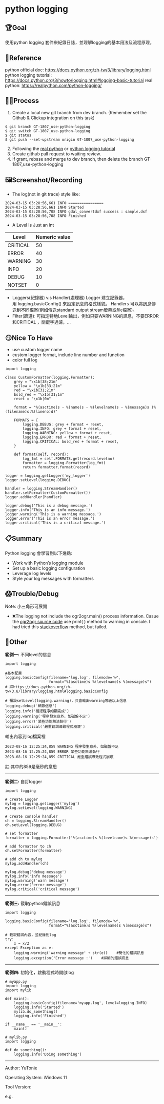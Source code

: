 # python logging


## **🏆Goal**

使用python logging 套件來紀錄日誌，並理解logging的基本用法及流程原理。


## **📖Reference**

python official doc: https://docs.python.org/zh-tw/3/library/logging.html
python logging tutorial: https://docs.python.org/3/howto/logging.html#logging-basic-tutorial
real python: https://realpython.com/python-logging/

  

## **🧑‍💻Process**

1. Create a local new git branch from dev branch.
(Remember set the Github & Clickup integration on this task)
```
$ git branch GT-1807_use-python-logging
$ git switch GT-1807_use-python-logging
$ git status
$ git push --set-upstream origin GT-1807_use-python-logging
```
2. Following the [real python](https://realpython.com/python-logging/) or [python logging tutorial](https://docs.python.org/3/howto/logging.html#logging-basic-tutorial)  
4. Create github pull request to waiting review.  
5. If grant, rebase and merge to dev branch, then delete the branch GT-1807_use-python-logging

  

## **🖼️Screenshot/Recording**

* The log(not in git trace) style like:
```
2024-03-15 03:28:56,661 INFO ================
2024-03-15 03:28:56,661 INFO Started
2024-03-15 03:28:56,708 INFO gdal_convertdxf success : sample.dxf
2024-03-15 03:28:56,708 INFO Finished
```
* A Level Is Just an int

| Level    | Numeric value |
| -------- |:------------- |
| CRITICAL | 50            |
| ERROR    | 40            |
| WARNING  | 30            |
| INFO     | 20            |
| DEBUG    | 10            |
| NOTSET   | 0             |


* Loggers(紀錄器) v.s Handler(處理器)
Logger 建立記錄器，用 logging.basicConfig() 來設定訊息的格式樣貌。
Handlers 可以將訊息傳送到不同檔案(例如傳送standard output stream螢幕或file檔案)。
* Filter(篩選): 可指定特地Level輸出，例如只要WARNING的訊息，不要ERROR 和CRITICAL ，關鍵字過濾，...
  

## **😏Nice To Have**

* use custom logger name
* custom logger format, include line number and function
* color full log
```
import logging

class CustomFormatter(logging.Formatter):
    grey = "\x1b[38;21m"
    yellow = "\x1b[33;21m"
    red = "\x1b[31;21m"
    bold_red = "\x1b[31;1m"
    reset = "\x1b[0m"

    format = "%(asctime)s - %(name)s - %(levelname)s - %(message)s (%(filename)s:%(lineno)d)"

    FORMATS = {
        logging.DEBUG: grey + format + reset,
        logging.INFO: grey + format + reset,
        logging.WARNING: yellow + format + reset,
        logging.ERROR: red + format + reset,
        logging.CRITICAL: bold_red + format + reset,
    }

    def format(self, record):
        log_fmt = self.FORMATS.get(record.levelno)
        formatter = logging.Formatter(log_fmt)
        return formatter.format(record)
    
logger = logging.getLogger('my_logger')
logger.setLevel(logging.DEBUG)

handler = logging.StreamHandler()
handler.setFormatter(CustomFormatter())
logger.addHandler(handler)

logger.debug('This is a debug message.')
logger.info('This is an info message.')
logger.warning('This is a warning message.')
logger.error('This is an error message.')
logger.critical('This is a critical message.')
```
  

## **📋Summary**

Python logging 會學習到以下幾點:
* Work with Python’s logging module
* Set up a basic logging configuration
* Leverage log levels
* Style your log messages with formatters

  

## 😱Trouble/Debug

Note: 小三角形可展開

* ❌The logging not include the ogr2ogr.main() process information.
Casue the [ogr2ogr source code](https://github.com/OSGeo/gdal/blob/master/swig/python/gdal-utils/osgeo_utils/samples/ogr2ogr.py) use print( ) method to warning in console.
I had tried this [stackoverflow](https://stackoverflow.com/questions/63965865/capture-output-from-non-python-third-party-library-with-python-logger) method, but failed.
      
    

  

  

## 🐣Other

**範例一:** 不同level的信息
```
import logging

#基本配置
logging.basicConfig(filename='log.log', filemode='w', 
                    format="%(asctime)s %(levelname)s %(message)s")
# 詳https://docs.python.org/zh-tw/3.8/library/logging.html#logging.basicConfig

# 預設setLevel(logging.warning)，只會輸出warning等級以上信息
logging.debug('細節信息')
logging.info('確認程序如期完成')
logging.warning('程序發生意外，如磁盤不足')
logging.error('某些功能無法執行')
logging.critical('嚴重錯誤導致程式崩壞')
```
輸出內容到log檔案裡
```
2023-08-16 12:25:24,859 WARNING 程序發生意外，如磁盤不足
2023-08-16 12:25:24,859 ERROR 某些功能無法執行
2023-08-16 12:25:24,859 CRITICAL 嚴重錯誤導致程式崩壞
```
註:其中的859是毫秒的意思

----

**範例二:** 自訂logger
```
import logging

# create Logger
mylog = logging.getLogger('mylog')
mylog.setLevel(logging.WARNING)

# create console handler
ch = logging.StreamHandler()
ch.setLevel(logging.DEBUG)

# set formatter
formatter = logging.Formatter('%(asctime)s %(levelname)s %(message)s')

# add formatter to ch
ch.setFormatter(formatter)

# add ch to mylog
mylog.addHandler(ch)

mylog.debug('debug message')
mylog.info('info message')
mylog.warning('warn message')
mylog.error('error message')
mylog.critical('critical message')

```

----

**範例三:** 截取python錯誤訊息
```
import logging

logging.basicConfig(filename='log.log', filemode='w', 
                    format="%(asctime)s %(levelname)s %(message)s")

# 截取錯誤內容，並紀錄到log
try:
    x = x/2
except Exception as e:
    logging.warning('warning message' + str(e))    #簡化的錯誤訊息
    logging.exception('Error message :')    #詳細的錯誤訊息
```

----

**範例四:** 初始化，啟動程式時開啟log
```
# myapp.py
import logging
import mylib

def main():
    logging.basicConfig(filename='myapp.log', level=logging.INFO)
    logging.info('Started')
    mylib.do_something()
    logging.info('Finished')

if __name__ == '__main__':
    main()
```
```
# mylib.py
import logging

def do_something():
    logging.info('Doing something')
```


* * *

  

Author: YuTonie

  

Operating System: Windows 11

  

Tool Version:

e.g.